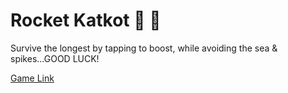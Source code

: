 # **Rocket Katkot** 🐤 🚀

Survive the longest by tapping to boost, while avoiding the sea & spikes...GOOD LUCK!

[Game Link
](https://faisaldsgn.github.io/Rocket-Katkot-Web/)
